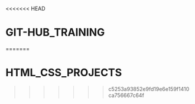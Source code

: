 <<<<<<< HEAD
# GIT-HUB_TRAINING
=======
# HTML_CSS_PROJECTS
>>>>>>> c5253a93852e9fd19e6e159f1410ca756667c64f
